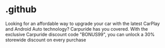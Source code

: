 # .github
Looking for an affordable way to upgrade your car with the latest CarPlay and Android Auto technology? Carpuride has you covered. With the exclusive Carpuride discount code "BONUS99", you can unlock a 30% storewide discount on every purchase

